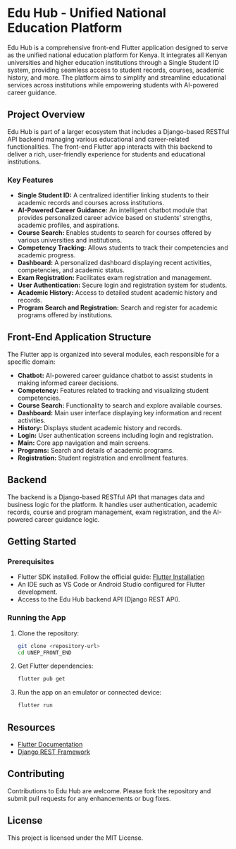 # Edu Hub - Unified National Education Platform

Edu Hub is a comprehensive front-end Flutter application designed to serve as the unified national education platform for Kenya. It integrates all Kenyan universities and higher education institutions through a Single Student ID system, providing seamless access to student records, courses, academic history, and more. The platform aims to simplify and streamline educational services across institutions while empowering students with AI-powered career guidance.

## Project Overview

Edu Hub is part of a larger ecosystem that includes a Django-based RESTful API backend managing various educational and career-related functionalities. The front-end Flutter app interacts with this backend to deliver a rich, user-friendly experience for students and educational institutions.

### Key Features

- **Single Student ID:** A centralized identifier linking students to their academic records and courses across institutions.
- **AI-Powered Career Guidance:** An intelligent chatbot module that provides personalized career advice based on students' strengths, academic profiles, and aspirations.
- **Course Search:** Enables students to search for courses offered by various universities and institutions.
- **Competency Tracking:** Allows students to track their competencies and academic progress.
- **Dashboard:** A personalized dashboard displaying recent activities, competencies, and academic status.
- **Exam Registration:** Facilitates exam registration and management.
- **User Authentication:** Secure login and registration system for students.
- **Academic History:** Access to detailed student academic history and records.
- **Program Search and Registration:** Search and register for academic programs offered by institutions.

## Front-End Application Structure

The Flutter app is organized into several modules, each responsible for a specific domain:

- **Chatbot:** AI-powered career guidance chatbot to assist students in making informed career decisions.
- **Competency:** Features related to tracking and visualizing student competencies.
- **Course Search:** Functionality to search and explore available courses.
- **Dashboard:** Main user interface displaying key information and recent activities.
- **History:** Displays student academic history and records.
- **Login:** User authentication screens including login and registration.
- **Main:** Core app navigation and main screens.
- **Programs:** Search and details of academic programs.
- **Registration:** Student registration and enrollment features.

## Backend

The backend is a Django-based RESTful API that manages data and business logic for the platform. It handles user authentication, academic records, course and program management, exam registration, and the AI-powered career guidance logic.

## Getting Started

### Prerequisites

- Flutter SDK installed. Follow the official guide: [Flutter Installation](https://docs.flutter.dev/get-started/install)
- An IDE such as VS Code or Android Studio configured for Flutter development.
- Access to the Edu Hub backend API (Django REST API).

### Running the App

1. Clone the repository:
   ```bash
   git clone <repository-url>
   cd UNEP_FRONT_END
   ```

2. Get Flutter dependencies:
   ```bash
   flutter pub get
   ```

3. Run the app on an emulator or connected device:
   ```bash
   flutter run
   ```

## Resources

- [Flutter Documentation](https://docs.flutter.dev/)
- [Django REST Framework](https://www.django-rest-framework.org/)

## Contributing

Contributions to Edu Hub are welcome. Please fork the repository and submit pull requests for any enhancements or bug fixes.

## License

This project is licensed under the MIT License.
